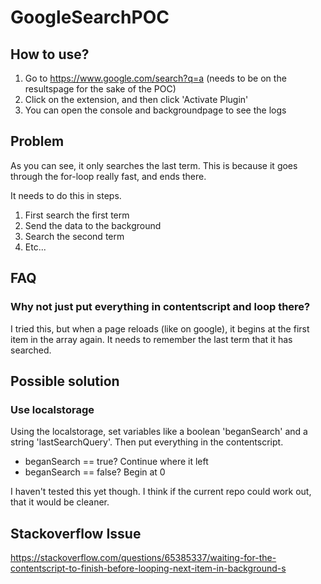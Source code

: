 # GoogleSearchPOC 

## How to use?

1. Go to https://www.google.com/search?q=a (needs to be on the resultspage for the sake of the POC)
2. Click on the extension, and then click 'Activate Plugin'
3. You can open the console and backgroundpage to see the logs

## Problem

As you can see, it only searches the last term. This is because it goes through the for-loop really fast, and ends there.

It needs to do this in steps. 
1. First search the first term
2. Send the data to the background
3. Search the second term
4. Etc...


## FAQ

### Why not just put everything in contentscript and loop there?

I tried this, but when a page reloads (like on google), it begins at the first item in the array again. It needs to remember the last term that it has searched.


## Possible solution

### Use localstorage
Using the localstorage, set variables like a boolean 'beganSearch' and a string 'lastSearchQuery'. Then put everything in the contentscript.
- beganSearch == true? Continue where it left
- beganSearch == false? Begin at 0

I haven't tested this yet though. I think if the current repo could work out, that it would be cleaner.

## Stackoverflow Issue

https://stackoverflow.com/questions/65385337/waiting-for-the-contentscript-to-finish-before-looping-next-item-in-background-s
